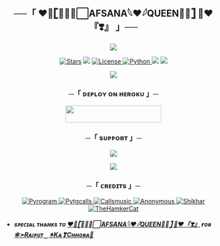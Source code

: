 <h2 align="center">
    ──「 ❤️👑𓊈⋆⃟⧉⃞AFSANA𓆩❤️𓆪QUEEN⋆⃟𓊉 👑❤️『❣️』 」──
</h2>

<p align="center">
  <img src="https://telegra.ph/file/34a96dcc111f21485fe36.jpg">
</p>

<p align="center">
<a href="https://github.com/Sankifighter07/MAHAKAL_MUSIC_BOT-/stargazers"><img src="https://img.shields.io/github/stars/sankifighter07/MAHAKAL_MUSIC_BOT-?color=black&logo=github&logoColor=black&style=for-the-badge" alt="Stars" /></a>
<a href="https://github.com/Sankifighter07/MAHAKAL_MUSIC_BOT-/network/members"> <img src="https://img.shields.io/github/forks/sankifighter07/MAHAKAL_MUSIC_BOT-?color=black&logo=github&logoColor=black&style=for-the-badge" /></a>
<a href="https://github.com/Sankifighter07/MAHAKAL_MUSIC_BOT-/blob/master/LICENSE"> <img src="https://img.shields.io/badge/License-MIT-blueviolet?style=for-the-badge" alt="License" /> </a>
<a href="https://www.python.org/"> <img src="https://img.shields.io/badge/Written%20in-Python-orange?style=for-the-badge&logo=python" alt="Python" /> </a>
<a href="https://pypi.org/project/Pyrogram/"> <img src="https://img.shields.io/pypi/v/pyrogram?color=yellow&label=pyrogram&logo=python&logoColor=green&style=for-the-badge" /></a>
<a href="https://github.com/Sankifighter07/MAHAKAL_MUSIC_BOT-/commits/AnonymousR1025"> <img src="https://img.shields.io/github/last-commit/sankifighter07/MAHAKAL_MUSIC_BOT-?color=blue&logo=github&logoColor=green&style=for-the-badge" /></a>
</p>

<p align="center">
  <img src="https://telegra.ph/file/358bff4b719128fe6ff11.jpg">
</p>

<h3 align="center">
    ─「 ᴅᴇᴩʟᴏʏ ᴏɴ ʜᴇʀᴏᴋᴜ 」─
</h3>

<p align="center"><a href="https://dashboard.heroku.com/new?template=https://github.com/Sankifighter07/MAHAKAL_MUSIC_BOT-"> <img src="https://img.shields.io/badge/Deploy%20On%20Heroku-black?style=for-the-badge&logo=heroku" width="220" height="38.45"/></a></p>

<h3 align="center">
    ─「 sᴜᴩᴩᴏʀᴛ 」─
</h3>

<p align="center">
<a href="https://telegram.me/freinds_hindi_chatting_group_126"><img src="https://img.shields.io/badge/-Support%20Group-blue.svg?style=for-the-badge&logo=Telegram"></a>
</p>

<p align="center">
<a href="https://t.me/attiudedp"><img src="https://img.shields.io/badge/-Support%20Channel-blue.svg?style=for-the-badge&logo=Telegram"></a>
</p>

<h3 align="center">
    ─「 ᴄʀᴇᴅɪᴛs 」─
</h3>

<p align="center">
<a href="https://github.com/pyrogram/pyrogram"> <img src="https://img.shields.io/badge/Pyrogram-black?style=for-the-badge&logo=github" alt="Pyrogram" /> </a>
<a href="https://github.com/pytgcalls/pytgcalls"> <img src="https://img.shields.io/badge/PyTgCalls-black?style=for-the-badge&logo=github" alt="Pytgcalls" /> </a>
<a href="https://github.com/Callsmusic"> <img src="https://img.shields.io/badge/CallsMusic-black?style=for-the-badge&logo=github" alt="Callsmusic" /> </a>
<a href="https://github.com/AnonymousR1025"> <img src="https://img.shields.io/badge/Anonymous-black?style=for-the-badge&logo=github" alt="Anonymous" /> </a>
<a href="https://github.com/NotReallyShikhar"> <img src="https://img.shields.io/badge/Shikhar-black?style=for-the-badge&logo=github" alt="Shikhar" /> </a>
<a href="https://github.com/TheHamkerCat"> <img src="https://img.shields.io/badge/TheHamkerCat-black?style=for-the-badge&logo=github" alt="TheHamkerCat" /> </a>
</p>

- <b> _sᴩᴇᴄɪᴀʟ ᴛʜᴀɴᴋs ᴛᴏ [❤️👑𓊈⋆⃟⧉⃞AFSANA𓆩❤️𓆪QUEEN⋆⃟𓊉 👑❤️『❣️』](https://github.com/sankifighter07) ғᴏʀ [✼➢Rᴀᴊᴘᴜᴛ‿✶Kᴀ❣Cʜʜᴏʀᴀ👑](https://github.com/sankifighter07/MAHAKAL_MUSIC_BOT-)_ </b>

